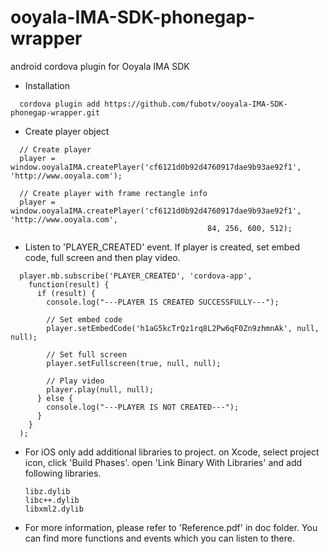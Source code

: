 ooyala-IMA-SDK-phonegap-wrapper
===============================
android cordova plugin for Ooyala IMA SDK

- Installation
```
  cordova plugin add https://github.com/fubotv/ooyala-IMA-SDK-phonegap-wrapper.git
```
 
- Create player object
```
  // Create player
  player = window.ooyalaIMA.createPlayer('cf6121d0b92d4760917dae9b93ae92f1', 'http://www.ooyala.com');
  
  // Create player with frame rectangle info
  player = window.ooyalaIMA.createPlayer('cf6121d0b92d4760917dae9b93ae92f1', 'http://www.ooyala.com', 
                                            84, 256, 600, 512);
```
  
- Listen to 'PLAYER_CREATED' event. If player is created, set embed code, full screen and then play video.
```
  player.mb.subscribe('PLAYER_CREATED', 'cordova-app',
    function(result) {
      if (result) {
        console.log("---PLAYER IS CREATED SUCCESSFULLY---");
        
        // Set embed code
        player.setEmbedCode('h1aG5kcTrQz1rq8L2Pw6qF0Zn9zhmnAk', null, null);
        
        // Set full screen
        player.setFullscreen(true, null, null);
        
        // Play video
        player.play(null, null);
      } else {
        console.log("---PLAYER IS NOT CREATED---");
      }
    }
  );
```

- For iOS only
  add additional libraries to project. 
  on Xcode, select project icon, click 'Build Phases'.
  open 'Link Binary With Libraries' and add following libraries.

  ```
  libz.dylib
  libc++.dylib
  libxml2.dylib
  ```

- For more information, please refer to 'Reference.pdf' in doc folder. You can find more functions and events which you can listen to there.
